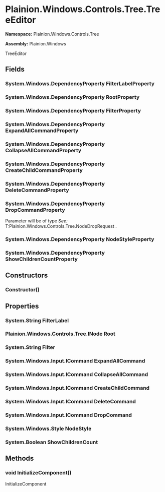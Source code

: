 
# Plainion.Windows.Controls.Tree.TreeEditor

**Namespace:** Plainion.Windows.Controls.Tree

**Assembly:** Plainion.Windows

TreeEditor


## Fields

### System.Windows.DependencyProperty FilterLabelProperty

### System.Windows.DependencyProperty RootProperty

### System.Windows.DependencyProperty FilterProperty

### System.Windows.DependencyProperty ExpandAllCommandProperty

### System.Windows.DependencyProperty CollapseAllCommandProperty

### System.Windows.DependencyProperty CreateChildCommandProperty

### System.Windows.DependencyProperty DeleteCommandProperty

### System.Windows.DependencyProperty DropCommandProperty

Parameter will be of type
*See:* T:Plainion.Windows.Controls.Tree.NodeDropRequest
.

### System.Windows.DependencyProperty NodeStyleProperty

### System.Windows.DependencyProperty ShowChildrenCountProperty


## Constructors

### Constructor()


## Properties

### System.String FilterLabel

### Plainion.Windows.Controls.Tree.INode Root

### System.String Filter

### System.Windows.Input.ICommand ExpandAllCommand

### System.Windows.Input.ICommand CollapseAllCommand

### System.Windows.Input.ICommand CreateChildCommand

### System.Windows.Input.ICommand DeleteCommand

### System.Windows.Input.ICommand DropCommand

### System.Windows.Style NodeStyle

### System.Boolean ShowChildrenCount


## Methods

### void InitializeComponent()

InitializeComponent
